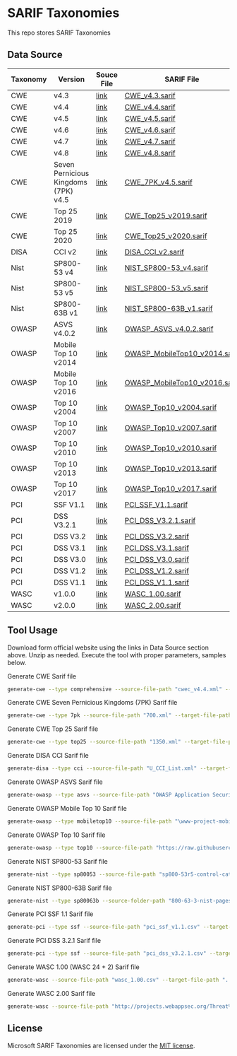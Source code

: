 # SARIF Taxonomies

This repo stores SARIF Taxonomies

## Data Source

| **Taxonomy** | **Version** | **Souce File** | **SARIF File** |
-----|-----|-----|-----
CWE | v4.3 | [link](https://cwe.mitre.org/data/xml/cwec_v4.3.xml.zip) | [CWE_v4.3.sarif](CWE_v4.3.sarif)
CWE | v4.4 | [link](https://cwe.mitre.org/data/xml/cwec_v4.4.xml.zip) | [CWE_v4.4.sarif](CWE_v4.4.sarif)
CWE | v4.5 | [link](https://cwe.mitre.org/data/xml/cwec_v4.5.xml.zip) | [CWE_v4.5.sarif](CWE_v4.5.sarif)
CWE | v4.6 | [link](https://cwe.mitre.org/data/xml/cwec_v4.6.xml.zip) | [CWE_v4.6.sarif](CWE_v4.6.sarif)
CWE | v4.7 | [link](https://cwe.mitre.org/data/xml/cwec_v4.7.xml.zip) | [CWE_v4.7.sarif](CWE_v4.7.sarif)
CWE | v4.8 | [link](https://cwe.mitre.org/data/xml/cwec_v4.8.xml.zip) | [CWE_v4.8.sarif](CWE_v4.8.sarif)
CWE | Seven Pernicious Kingdoms (7PK) v4.5 | [link](https://cwe.mitre.org/data/xml/views/700.xml.zip) | [CWE_7PK_v4.5.sarif](CWE_7PK_v4.5.sarif)
CWE | Top 25 2019 | [link](https://cwe.mitre.org/data/xml/views/1200.xml.zip) | [CWE_Top25_v2019.sarif](CWE_Top25_v2019.sarif)
CWE | Top 25 2020 | [link](https://cwe.mitre.org/data/xml/views/1350.xml.zip) | [CWE_Top25_v2020.sarif](CWE_Top25_v2020.sarif)
DISA | CCI v2 | [link](https://dl.dod.cyber.mil/wp-content/uploads/stigs/zip/u_draft_cci_specification_v2r0.2.zip) | [DISA_CCI_v2.sarif](DISA_CCI_v2.sarif)
Nist | SP800-53 v4 | [link](https://raw.githubusercontent.com/usnistgov/oscal-content/master/nist.gov/SP800-53/rev4/json/NIST_SP-800-53_rev4_catalog.json) | [NIST_SP800-53_v4.sarif](NIST_SP800-53_v4.sarif)
Nist | SP800-53 v5 | [link](https://csrc.nist.gov/CSRC/media/Publications/sp/800-53/rev-5/final/documents/sp800-53r5-control-catalog.xlsx) | [NIST_SP800-53_v5.sarif](NIST_SP800-53_v5.sarif)
Nist | SP800-63B v1 | [link](https://pages.nist.gov/800-63-3/sp800-63b.html) | [NIST_SP800-63B_v1.sarif](NIST_SP800-63B_v1.sarif)
OWASP | ASVS v4.0.2 | [link](https://github.com/OWASP/ASVS/raw/v4.0.2/4.0/docs/_en/OWASP%20Application%20Security%20Verification%20Standard%204.0.2-en.csv) | [OWASP_ASVS_v4.0.2.sarif](OWASP_ASVS_v4.0.2.sarif)
OWASP | Mobile Top 10 v2014 | [link](https://github.com/OWASP/www-project-mobile-top-10/tree/master/2014-risks) | [OWASP_MobileTop10_v2014.sarif](OWASP_MobileTop10_v2014.sarif)
OWASP | Mobile Top 10 v2016 | [link](https://github.com/OWASP/www-project-mobile-top-10/tree/master/2016-risks) | [OWASP_MobileTop10_v2016.sarif](OWASP_MobileTop10_v2016.sarif)
OWASP | Top 10 v2004 | [link](https://raw.githubusercontent.com/owasp-top/owasp-top-2004/master/README.md) | [OWASP_Top10_v2004.sarif](OWASP_Top10_v2004.sarif)
OWASP | Top 10 v2007 | [link](https://raw.githubusercontent.com/owasp-top/owasp-top-2007/master/README.md) | [OWASP_Top10_v2007.sarif](OWASP_Top10_v2007.sarif)
OWASP | Top 10 v2010 | [link](https://raw.githubusercontent.com/owasp-top/owasp-top-2010/master/README.md) | [OWASP_Top10_v2010.sarif](OWASP_Top10_v2010.sarif)
OWASP | Top 10 v2013 | [link](https://raw.githubusercontent.com/owasp-top/owasp-top-2013/master/README.md) | [OWASP_Top10_v2013.sarif](OWASP_Top10_v2013.sarif)
OWASP | Top 10 v2017 | [link](https://raw.githubusercontent.com/owasp-top/owasp-top-2017/master/README.md) | [OWASP_Top10_v2017.sarif](OWASP_Top10_v2017.sarif)
PCI | SSF V1.1 | [link](https://www.pcisecuritystandards.org/documents/PCI-Secure-Software-Standard-v1_1.pdf) | [PCI_SSF_V1.1.sarif](PCI_SSF_V1.1.sarif)
PCI | DSS V3.2.1 | [link](https://www.pcisecuritystandards.org/documents/PCI_DSS_v3-2-1.pdf) | [PCI_DSS_V3.2.1.sarif](PCI_DSS_V3.2.1.sarif)
PCI | DSS V3.2 | [link](https://www.pcisecuritystandards.org/documents/PCI_DSS_v3-2.pdf) | [PCI_DSS_V3.2.sarif](PCI_DSS_V3.2.sarif)
PCI | DSS V3.1 | [link](https://www.pcisecuritystandards.org/documents/PCI_DSS_v3-1.pdf) | [PCI_DSS_V3.1.sarif](PCI_DSS_V3.1.sarif)
PCI | DSS V3.0 | [link](https://www.pcisecuritystandards.org/documents/PCI_DSS_v3.pdf) | [PCI_DSS_V3.0.sarif](PCI_DSS_V3.0.sarif)
PCI | DSS V1.2 | [link](https://www.pcisecuritystandards.org/documents/PCI_Security_Assessment_Procedures_v1-2.pdf) | [PCI_DSS_V1.2.sarif](PCI_DSS_V1.2.sarif)
PCI | DSS V1.1 | [link](https://www.pcisecuritystandards.org/documents/pci_dss_v1-1.pdf) | [PCI_DSS_V1.1.sarif](PCI_DSS_V1.1.sarif)
WASC | v1.0.0 | [link](http://projects.webappsec.org/Threat%20Classification%20Previous%20Versions) |[WASC_1.00.sarif](WASC_1.00.sarif)
WASC | v2.0.0 | [link](http://projects.webappsec.org/Threat%20Classification%20Taxonomy%20Cross%20Reference%20View) |[WASC_2.00.sarif](WASC_2.00.sarif)

## Tool Usage

Download form official website using the links in Data Source section above. Unzip as needed.
Execute the tool with proper parameters, samples below.

Generate CWE Sarif file

```bash
generate-cwe --type comprehensive --source-file-path "cwec_v4.4.xml" --target-file-path "CWE_v4.4.sarif" --version "4.4"
```

Generate CWE Seven Pernicious Kingdoms (7PK) Sarif file

```bash
generate-cwe --type 7pk --source-file-path "700.xml" --target-file-path "CWE_7PK_v4.5.sarif" --version "4.5"
```

Generate CWE Top 25 Sarif file

```bash
generate-cwe --type top25 --source-file-path "1350.xml" --target-file-path "CWE_Top25_v2020.sarif" --version "2020"
```

Generate DISA CCI Sarif file

```bash
generate-disa --type cci --source-file-path "U_CCI_List.xml" --target-file-path "DISA_CCI_v2.sarif" --version "2"
```

Generate OWASP ASVS Sarif file

```bash
generate-owasp --type asvs --source-file-path "OWASP Application Security Verification Standard 4.0.2-en.csv" --target-file-path "OWASP_ASVS_v4.0.2.sarif" --version "4.0.2"
```

Generate OWASP Mobile Top 10 Sarif file

```bash
generate-owasp --type mobiletop10 --source-file-path "\www-project-mobile-top-10-master\2014-risks" --target-file-path "OWASP_MobileTop10_v2014.sarif" --version "2014"
```

Generate OWASP Top 10 Sarif file

```bash
generate-owasp --type top10 --source-file-path "https://raw.githubusercontent.com/owasp-top/owasp-top-2004/master/README.md" --target-file-path "OWASP_Top10_v2004.sarif" --version "2004"
```

Generate NIST SP800-53 Sarif file

```bash
generate-nist --type sp80053 --source-file-path "sp800-53r5-control-catalog.csv" --target-file-path "NIST_SP800-53_v5.sarif" --version "5"
```

Generate NIST SP800-63B Sarif file

```bash
generate-nist --type sp80063b --source-folder-path "800-63-3-nist-pages\sp800-63b" --target-file-path "NIST_SP800-63B_v1.sarif" --version "1"
```

Generate PCI SSF 1.1 Sarif file

```bash
generate-pci --type ssf --source-file-path "pci_ssf_v1.1.csv" --target-file-path "..\..\..\..\..\PCI_SSF_V1.1.sarif" --version "1.1"
```

Generate PCI DSS 3.2.1 Sarif file

```bash
generate-pci --type ssf --source-file-path "pci_dss_v3.2.1.csv" --target-file-path "..\..\..\..\..\PCI_DSS_V3.2.1.sarif" --version "3.2.1"
```

Generate WASC 1.00 (WASC 24 + 2) Sarif file

```bash
generate-wasc --source-file-path "wasc_1.00.csv" --target-file-path "..\..\..\..\..\WASC_2.00.sarif" --version "1.00"
```

Generate WASC 2.00 Sarif file

```bash
generate-wasc --source-file-path "http://projects.webappsec.org/Threat%20Classification%20Taxonomy%20Cross%20Reference%20View" --target-file-path "..\..\..\..\..\WASC_2.00.sarif" --version "2.00"
```

## License

Microsoft SARIF Taxonomies are licensed under the [MIT license](https://github.com/microsoft/sarif-visualstudio-extension/blob/main/LICENSE).
